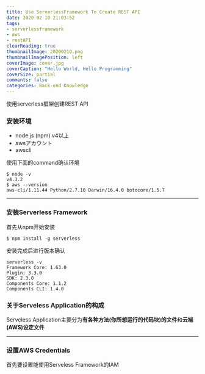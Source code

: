 ```yaml
---
title: Use ServerlessFramework To Create REST API
date: 2020-02-10 21:03:52
tags:
- serverlessframework
- aws
- restAPI
clearReading: true
thumbnailImage: 20200210.png
thumbnailImagePosition: left
coverImage: cover.jpg
coverCaption: "Hello World, Hello Programming"
coverSize: partial
comments: false
categories: Back-end Knowledge
---
```

使用serverless框架创建REST API
<!--more-->
### 安装环境
- node.js (npm) v4以上
- awsアカウント
- awscli

使用下面的command确认环境
```
$ node -v
v4.3.2
$ aws --version
aws-cli/1.11.44 Python/2.7.10 Darwin/16.4.0 botocore/1.5.7
```

***
### 安装Serverless Framework
首先从npm开始安装
```
$ npm install -g serverless
```

安装完成后进行版本确认
```
serverless -v
Framework Core: 1.63.0
Plugin: 3.3.0
SDK: 2.3.0
Components Core: 1.1.2
Components CLI: 1.4.0
```

### 关于Serveless Application的构成
Serveless Application主要分为**有各种方法(你所想运行的代码块)的文件**和**云端(AWS)设定文件**
***
### 设置AWS Credentials
首先要设置能使用Serveless Framework的IAM

